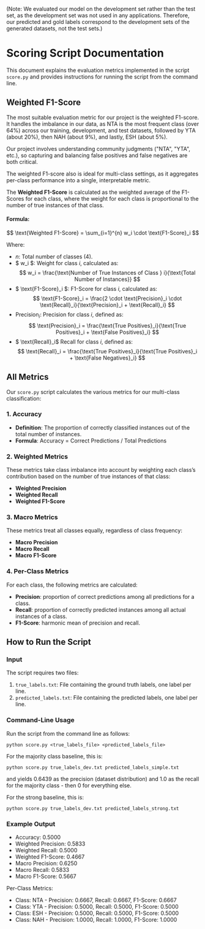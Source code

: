 (Note: We evaluated our model on the development set rather than the test set, as the development set was not used in any applications. Therefore, our predicted and gold labels correspond to the development sets of the generated datasets, not the test sets.)

# Scoring Script Documentation

This document explains the evaluation metrics implemented in the script `score.py` and provides instructions for running the script from the command line.

## Weighted F1-Score

The most suitable evaluation metric for our project is the weighted F1-score. It handles the imbalance in our data, as NTA is the most frequent class (over 64%) across our training, development, and test datasets, followed by YTA (about 20%), then NAH (about 9%), and lastly, ESH (about 5%).

Our project involves understanding community judgments ("NTA", "YTA", etc.), so capturing and balancing false positives and false negatives are both critical.

The weighted F1-score also is ideal for multi-class settings, as it aggregates per-class performance into a single, interpretable metric.

The **Weighted F1-Score** is calculated as the weighted average of the F1-Scores for each class, where the weight for each class is proportional to the number of true instances of that class.

#### Formula:

$$
\text{Weighted F1-Score} = \sum_{i=1}^{n} w_i \cdot \text{F1-Score}_i
$$

Where:

- $n$: Total number of classes (4).
- $ w_i $: Weight for class $i$, calculated as:
  $$
  w_i = \frac{\text{Number of True Instances of Class } i}{\text{Total Number of Instances}}
  $$
- $ \text{F1-Score}\_i $: F1-Score for class $i$, calculated as:
  $$
  \text{F1-Score}_i = \frac{2 \cdot \text{Precision}_i \cdot \text{Recall}_i}{\text{Precision}_i + \text{Recall}_i}
  $$
- $\text{Precision}_i$: Precision for class $i$, defined as:
  $$
  \text{Precision}_i = \frac{\text{True Positives}_i}{\text{True Positives}_i + \text{False Positives}_i}
  $$
- $ \text{Recall}\_i$ Recall for class $i$, defined as:
  $$
  \text{Recall}_i = \frac{\text{True Positives}_i}{\text{True Positives}_i + \text{False Negatives}_i}
  $$

## All Metrics

Our `score.py` script calculates the various metrics for our multi-class classification:

### 1. **Accuracy**

- **Definition**: The proportion of correctly classified instances out of the total number of instances.
- **Formula**: Accuracy = Correct Predictions / Total Predictions

### 2. **Weighted Metrics**

These metrics take class imbalance into account by weighting each class’s contribution based on the number of true instances of that class:

- **Weighted Precision**
- **Weighted Recall**
- **Weighted F1-Score**

### 3. **Macro Metrics**

These metrics treat all classes equally, regardless of class frequency:

- **Macro Precision**
- **Macro Recall**
- **Macro F1-Score**

### 4. **Per-Class Metrics**

For each class, the following metrics are calculated:

- **Precision**: proportion of correct predictions among all predictions for a class.
- **Recall**: proportion of correctly predicted instances among all actual instances of a class.
- **F1-Score**: harmonic mean of precision and recall.

## How to Run the Script

### Input

The script requires two files:

1. `true_labels.txt`: File containing the ground truth labels, one label per line.
2. `predicted_labels.txt`: File containing the predicted labels, one label per line.

### Command-Line Usage

Run the script from the command line as follows:

```
python score.py <true_labels_file> <predicted_labels_file>
```

For the majority class baseline, this is:
```
python score.py true_labels_dev.txt predicted_labels_simple.txt
```
and yields 0.6439 as the precision (dataset distribution) and 1.0 as the recall for the majority class - then 0 for everything else.

For the strong baseline, this is:
```
python score.py true_labels_dev.txt predicted_labels_strong.txt
```


### Example Output

- Accuracy: 0.5000
- Weighted Precision: 0.5833
- Weighted Recall: 0.5000
- Weighted F1-Score: 0.4667
- Macro Precision: 0.6250
- Macro Recall: 0.5833
- Macro F1-Score: 0.5667

Per-Class Metrics:

- Class: NTA - Precision: 0.6667, Recall: 0.6667, F1-Score: 0.6667
- Class: YTA - Precision: 0.5000, Recall: 0.5000, F1-Score: 0.5000
- Class: ESH - Precision: 0.5000, Recall: 0.5000, F1-Score: 0.5000
- Class: NAH - Precision: 1.0000, Recall: 1.0000, F1-Score: 1.0000
